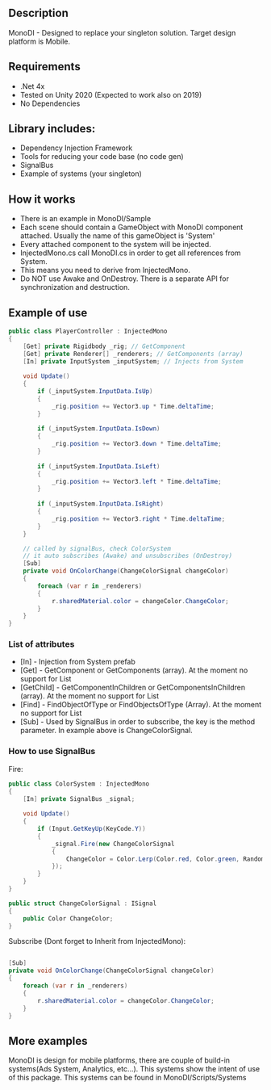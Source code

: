## Description

MonoDI - Designed to replace your singleton solution. Target design platform is Mobile.

## Requirements
- .Net 4x
- Tested on Unity 2020 (Expected to work also on 2019)
- No Dependencies 

## Library includes:
- Dependency Injection Framework
- Tools for reducing your code base (no code gen)
- SignalBus
- Example of systems (your singleton)

## How it works 
- There is an example in MonoDI/Sample
- Each scene should contain a GameObject with MonoDI component attached. Usually the name of this gameObject is 'System'
- Every attached component to the system will be injected. 
- InjectedMono.cs call MonoDI.cs in order to get all references from System. 
- This means you need to derive from InjectedMono. 
- Do NOT use Awake and OnDestroy. There is a separate API for synchronization and destruction.
## Example of use
```c#
public class PlayerController : InjectedMono
{
    [Get] private Rigidbody _rig; // GetComponent
    [Get] private Renderer[] _renderers; // GetComponents (array)
    [In] private InputSystem _inputSystem; // Injects from System
    
    void Update()
    {
        if (_inputSystem.InputData.IsUp)
        {
            _rig.position += Vector3.up * Time.deltaTime;
        }
        
        if (_inputSystem.InputData.IsDown)
        {
            _rig.position += Vector3.down * Time.deltaTime;
        }
        
        if (_inputSystem.InputData.IsLeft)
        {
            _rig.position += Vector3.left * Time.deltaTime;
        }
        
        if (_inputSystem.InputData.IsRight)
        {
            _rig.position += Vector3.right * Time.deltaTime;
        }
    }

    // called by signalBus, check ColorSystem
    // it auto subscribes (Awake) and unsubscribes (OnDestroy)
    [Sub]
    private void OnColorChange(ChangeColorSignal changeColor)
    {
        foreach (var r in _renderers)
        {
            r.sharedMaterial.color = changeColor.ChangeColor;
        }
    }
}

```

### List of attributes

- [In] - Injection from System prefab
- [Get] - GetComponent or GetComponents (array). At the moment no support for List
- [GetChild] - GetComponentInChildren or GetComponentsInChildren (array). At the moment no support for List
- [Find] - FindObjectOfType or FindObjectsOfType (Array).  At the moment no support for List
- [Sub] - Used by SignalBus in order to subscribe, the key is the method parameter. In example above is ChangeColorSignal. 

### How to use SignalBus

Fire:
```C#
public class ColorSystem : InjectedMono
{
    [In] private SignalBus _signal;
    
    void Update()
    {
        if (Input.GetKeyUp(KeyCode.Y))
        {
            _signal.Fire(new ChangeColorSignal
            {
                ChangeColor = Color.Lerp(Color.red, Color.green, Random.Range(0f, 1f))
            });
        }
    }
}

public struct ChangeColorSignal : ISignal
{
    public Color ChangeColor;
}
```
Subscribe (Dont forget to Inherit from InjectedMono):
```C#

[Sub]
private void OnColorChange(ChangeColorSignal changeColor)
{
    foreach (var r in _renderers)
    {
        r.sharedMaterial.color = changeColor.ChangeColor;
    }
}
```

## More examples

MonoDI is design for mobile platforms, there are couple of build-in systems(Ads System, Analytics, etc...). 
This systems show the intent of use of this package. 
This systems can be found in MonoDI/Scripts/Systems



